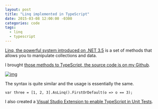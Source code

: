 ```yaml
---
layout: post
title: "Linq implemented in TypeScript"
date: 2015-03-08 12:00:00 -0300
categories: code
tags:
  - linq
  - typescript
---
```

[Linq, the powerful system introduced on .NET 3.5](https://brunolm.wordpress.com/2015/03/08/the-power-of-linq/) is a set of methods that allows you to manipulate collections and data.

I brought [those methods to TypeScript, the source code is on my Github](https://github.com/brunolm/TSLinq).
<!--more-->

[![img](https://brunolm.files.wordpress.com/2015/03/2015-06-08-06-06-32-819.png)](https://brunolm.files.wordpress.com/2015/03/2015-06-08-06-06-32-819.png)

The syntax is quite similar and the usage is essentially the same.

```
var three = [1, 2, 3].AsLinq().FirstOrDefault(o => o == 3);
```

I also created a [Visual Studio Extension to enable TypeScript in Unit Tests](https://visualstudiogallery.msdn.microsoft.com/34b2cc77-971a-4226-8f93-54518a7917ae).
